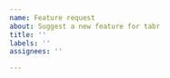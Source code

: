 ```yaml
---
name: Feature request
about: Suggest a new feature for tabr
title: ''
labels: ''
assignees: ''

---
```


<!--

Before filing a feature request, please consider if it fits the scope of the package, conforms (or can conform) to package syntax rules and programming expectations, and is of sufficient general utility that the feature may be used by many other users. This is especially true for transcription related requests. These are a couple common reasons feature requests may be declined.

1. Do you want to hack apart the string of LilyPond syntax generated by `phrase()` ad hoc? Why? Can your problem be reformulated?

`phrase()` is not intended to create arbitrary LilyPond markup. You may want to consider just using LilyPond directly. The `lilypond()` function exists so that you can create a LilyPond file rather than rendering it to sheet music. This is so that you can spot edit it after creating it if `phrase()` cannot meet your needs. There is a lot in LilyPond that tabr will never do. If you're needs are great, you may be leaning on tabr too much. If there is a need to manipulate the string result of phrase, this speaks to a broader more fundamental problem somewhere else, which may not may not be worth resolving with tabr, but the answer is not to do LilyPond syntax post-processing.

2. Do you want your own unique music syntax?

This generally conflicts with tabr's fundamental syntax rules. It also does not benefit users of the package in general, but can add confusion. tabr has syntax converters that are officially added and supported, but these are reserved for well-known popular syntax formats like music21 that are used and understood by many people. Several users have made their own external wrappers around tabr functions to meet their unique needs and syntax preferences. This is the recommended approach in such cases.

-->
